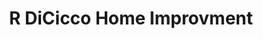 ---
title: "R DiCicco Home Improvment"
url: /coraopolis/r-dicicco-home-improvment/
shop: Eisenwaren
---